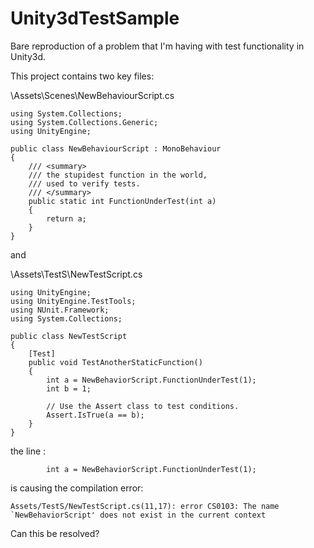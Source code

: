 # Unity3dTestSample

Bare reproduction of a problem that I'm having with test functionality in Unity3d. 

This project contains two key files:  

\Assets\Scenes\NewBehaviourScript.cs

```
using System.Collections;
using System.Collections.Generic;
using UnityEngine;

public class NewBehaviourScript : MonoBehaviour 
{
	/// <summary>
	/// the stupidest function in the world, 
	/// used to verify tests.
	/// </summary>
	public static int FunctionUnderTest(int a)
	{
		return a;
	}
}
```

and 

\Assets\TestS\NewTestScript.cs

```
using UnityEngine;
using UnityEngine.TestTools;
using NUnit.Framework;
using System.Collections;

public class NewTestScript 
{
    [Test]
    public void TestAnotherStaticFunction() 
    {
        int a = NewBehaviorScript.FunctionUnderTest(1);
        int b = 1;

        // Use the Assert class to test conditions.
        Assert.IsTrue(a == b);
    }
}
```

the line :

```
        int a = NewBehaviorScript.FunctionUnderTest(1);
```

is causing the compilation error:

```
Assets/TestS/NewTestScript.cs(11,17): error CS0103: The name `NewBehaviorScript' does not exist in the current context
```

Can this be resolved?